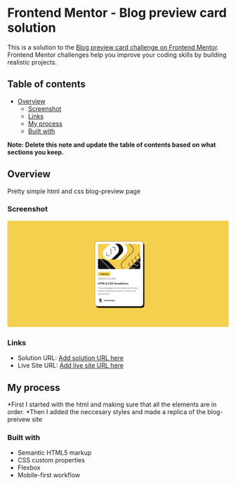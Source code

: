 # Frontend Mentor - Blog preview card solution

This is a solution to the [Blog preview card challenge on Frontend Mentor](https://www.frontendmentor.io/challenges/blog-preview-card-ckPaj01IcS). Frontend Mentor challenges help you improve your coding skills by building realistic projects. 

## Table of contents

- [Overview](#overview)
  - [Screenshot](#screenshot)
  - [Links](#links)
  - [My process](#my-process)
  - [Built with](#built-with)

**Note: Delete this note and update the table of contents based on what sections you keep.**

## Overview
Pretty simple html and css blog-preview page

### Screenshot

![Screeshot of the page](Screenshot_8-10-2024_20214_127.0.0.1-1.jpeg)

### Links

- Solution URL: [Add solution URL here](https://your-solution-url.com)
- Live Site URL: [Add live site URL here](https://your-live-site-url.com)

## My process
*First I started with the html and making sure that all the elements are in order.
*Then I added the neccesary styles and made a replica of the blog-preivew site
### Built with

- Semantic HTML5 markup
- CSS custom properties
- Flexbox
- Mobile-first workflow






